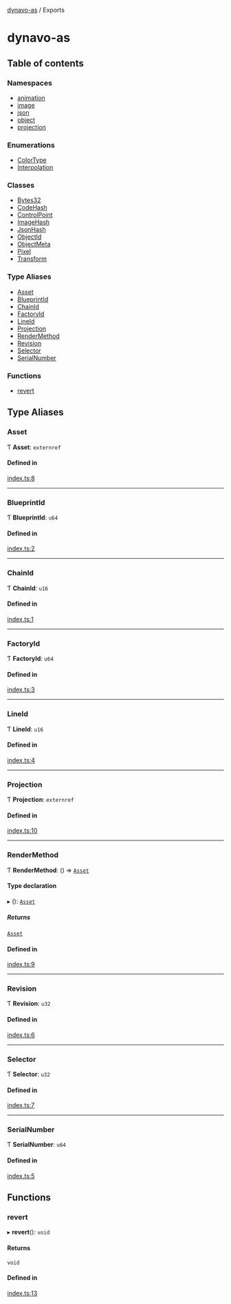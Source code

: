 [dynavo-as](README.md) / Exports

# dynavo-as

## Table of contents

### Namespaces

- [animation](modules/animation.md)
- [image](modules/image.md)
- [json](modules/json.md)
- [object](modules/object.md)
- [projection](modules/projection.md)

### Enumerations

- [ColorType](enums/ColorType.md)
- [Interpolation](enums/Interpolation.md)

### Classes

- [Bytes32](classes/Bytes32.md)
- [CodeHash](classes/CodeHash.md)
- [ControlPoint](classes/ControlPoint.md)
- [ImageHash](classes/ImageHash.md)
- [JsonHash](classes/JsonHash.md)
- [ObjectId](classes/ObjectId.md)
- [ObjectMeta](classes/ObjectMeta.md)
- [Pixel](classes/Pixel.md)
- [Transform](classes/Transform.md)

### Type Aliases

- [Asset](modules.md#asset)
- [BlueprintId](modules.md#blueprintid)
- [ChainId](modules.md#chainid)
- [FactoryId](modules.md#factoryid)
- [LineId](modules.md#lineid)
- [Projection](modules.md#projection)
- [RenderMethod](modules.md#rendermethod)
- [Revision](modules.md#revision)
- [Selector](modules.md#selector)
- [SerialNumber](modules.md#serialnumber)

### Functions

- [revert](modules.md#revert)

## Type Aliases

### Asset

Ƭ **Asset**: `externref`

#### Defined in

[index.ts:8](https://github.com/dynavolabs/dynavo-as/blob/bdc283e/assembly/index.ts#L8)

___

### BlueprintId

Ƭ **BlueprintId**: `u64`

#### Defined in

[index.ts:2](https://github.com/dynavolabs/dynavo-as/blob/bdc283e/assembly/index.ts#L2)

___

### ChainId

Ƭ **ChainId**: `u16`

#### Defined in

[index.ts:1](https://github.com/dynavolabs/dynavo-as/blob/bdc283e/assembly/index.ts#L1)

___

### FactoryId

Ƭ **FactoryId**: `u64`

#### Defined in

[index.ts:3](https://github.com/dynavolabs/dynavo-as/blob/bdc283e/assembly/index.ts#L3)

___

### LineId

Ƭ **LineId**: `u16`

#### Defined in

[index.ts:4](https://github.com/dynavolabs/dynavo-as/blob/bdc283e/assembly/index.ts#L4)

___

### Projection

Ƭ **Projection**: `externref`

#### Defined in

[index.ts:10](https://github.com/dynavolabs/dynavo-as/blob/bdc283e/assembly/index.ts#L10)

___

### RenderMethod

Ƭ **RenderMethod**: () => [`Asset`](modules.md#asset)

#### Type declaration

▸ (): [`Asset`](modules.md#asset)

##### Returns

[`Asset`](modules.md#asset)

#### Defined in

[index.ts:9](https://github.com/dynavolabs/dynavo-as/blob/bdc283e/assembly/index.ts#L9)

___

### Revision

Ƭ **Revision**: `u32`

#### Defined in

[index.ts:6](https://github.com/dynavolabs/dynavo-as/blob/bdc283e/assembly/index.ts#L6)

___

### Selector

Ƭ **Selector**: `u32`

#### Defined in

[index.ts:7](https://github.com/dynavolabs/dynavo-as/blob/bdc283e/assembly/index.ts#L7)

___

### SerialNumber

Ƭ **SerialNumber**: `u64`

#### Defined in

[index.ts:5](https://github.com/dynavolabs/dynavo-as/blob/bdc283e/assembly/index.ts#L5)

## Functions

### revert

▸ **revert**(): `void`

#### Returns

`void`

#### Defined in

[index.ts:13](https://github.com/dynavolabs/dynavo-as/blob/bdc283e/assembly/index.ts#L13)
